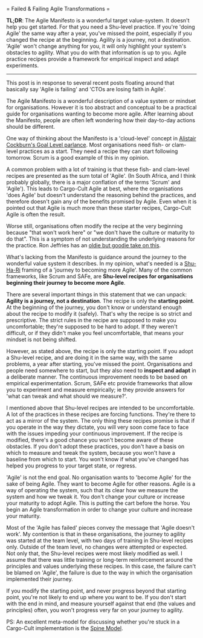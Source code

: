 = Failed & Failing Agile Transformations =

**TL;DR**: The Agile Manifesto is a wonderful target value-system. It doesn't help you get started. For that you need a Shu-level practice. If you're 'doing Agile' the same way after a year, you've missed the point, especially if you changed the recipe at the beginning. Agility is a journey, not a destination. 'Agile' won't change anything for you, it will only highlight your system's obstacles to agility. What you do with that information is up to you. Agile practice recipes provide a framework for empirical inspect and adapt experiments.

---

This post is in response to several recent posts floating around that basically say 'Agile is failing' and 'CTOs are losing faith in Agile'. 

The Agile Manifesto is a wonderful description of a value system or mindset for organisations. However it is too abstract and conceptual to be a practical guide for organisations wanting to become more agile. After learning about the Manifesto, people are often left wondering how their day-to-day actions should be different.

One way of thinking about the Manifesto is a 'cloud-level' concept in [Alistair Cockburn's Goal Level parlance](https://books.google.co.za/books?id=p-anAgAAQBAJ&lpg=PP1&dq=effective%20use%20cases&pg=PA61#v=onepage&q&f=false). Most organisations need fish- or clam-level practices as a start. They need a recipe they can start following tomorrow. Scrum is a good example of this in my opinion.

A common problem with a lot of training is that these fish- and clam-level recipes are presented as the sum total of 'Agile'. (In South Africa, and I think probably globally, there is a major conflation of the terms 'Scrum' and 'Agile'). This leads to Cargo-Cult Agile at best, where the organisations 'does Agile' but doesn't understand the reasoning behind the practices, and therefore doesn't gain any of the benefits promised by Agile. Even when it is pointed out that Agile is much more than these starter recipes, Cargo-Cult Agile is often the result.

Worse still, organisations often modify the recipe at the very beginning because "that won't work here" or "we don't have the culture or maturity to do that". This is a symptom of not understanding the underlying reasons for the practice. Ron Jeffries has an [oldie but goodie take on this](http://ronjeffries.com/xprog/articles/jatbaseball/).

What's lacking from the Manifesto is guidance around the journey to the wonderful value system it describes. In my opinion, what's needed is a [Shu-Ha-Ri](https://martinfowler.com/bliki/ShuHaRi.html) framing of a 'journey to becoming more Agile'. Many of the common frameworks, like Scrum and SAFe, are **Shu-level recipes for organisations beginning their journey to become more Agile**. 

There are several important things in this statement that we can unpack: **Agility is a journey, not a destination**. The recipe is only the **starting point**. At the beginning of the journey, you don't know or understand enough about the recipe to modify it (safely). That's why the recipe is so strict and prescriptive. The strict rules in the recipe are supposed to make you uncomfortable; they're supposed to be hard to adopt. If they weren't difficult, or if they didn't make you feel uncomfortable, that means your mindset is not being shifted.

However, as stated above, the recipe is only the starting point. If you adopt a Shu-level recipe, and are doing it in the same way, with the same problems, a year after starting, you've missed the point. Organisations and people need somewhere to start, but they also need to **inspect and adapt** in a deliberate manner. The continuous improvement needs to be based on empirical experimentation. Scrum, SAFe etc provide frameworks that allow you to experiment and measure empirically; ie they provide answers for 'what can tweak and what should we measure?'. 

I mentioned above that Shu-level recipes are intended to be uncomfortable. A lot of the practices in these recipes are forcing functions. They're there to act as a mirror of the system. The only thing these recipes promise is that if you operate in the way they dictate, you will very soon come face to face with the issues impeding your continuous improvement. If the recipe is modified, there's a good chance you won't become aware of these obstacles. If you don't adopt these practices, you don't have a basis on which to measure and tweak the system, because you won't have a baseline from which to start. You won't know if what you've changed has helped you progress to your target state, or regress.

'Agile' is not the end goal. No organisation wants to 'become Agile' for the sake of being Agile. They want to become Agile for other reasons. Agile is a way of operating the system, such that its clear how we measure the system and how we tweak it. You don't change your culture or increase your maturity to adopt Agile. This is putting the cart before the horse. You begin an Agile transformation in order to change your culture and increase your maturity.

Most of the 'Agile has failed' pieces convey the message that 'Agile doesn't work'. My contention is that in these organisations, the journey to agility was started at the team level, with two days of training in Shu-level recipes only. Outside of the team level, no changes were attempted or expected. Not only that, the Shu-level recipes were most likely modified as well. I assume that there was little training or long-term reinforcement around the principles and values underlying these recipes. In this case, the failure can't be blamed on 'Agile', the failure is due to the way in which the organisation implemented their journey. 

If you modify the starting point, and never progress beyond that starting point, you're not likely to end up where you want to be. If you don't start with the end in mind, and measure yourself against that end (the values and principles) often, you won't progress very far on your journey to agility.

PS: An excellent meta-model for discussing whether you're stuck in a Cargo-Cult implementation is the [Spine Model](http://spinemodel.info/).
